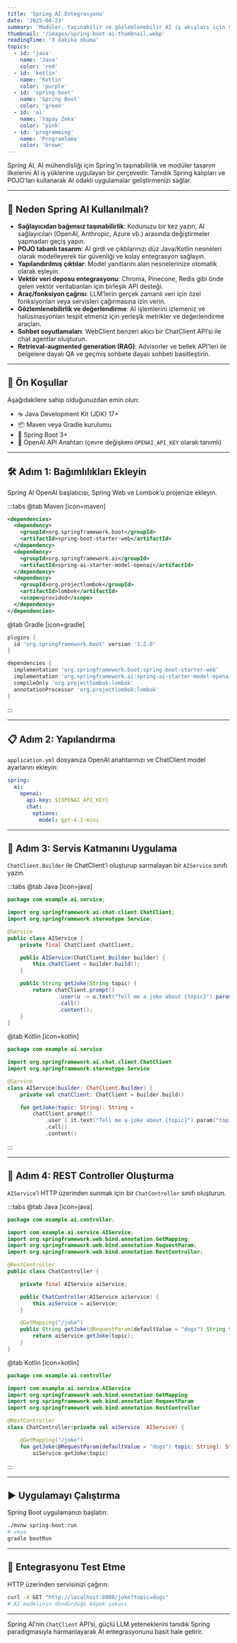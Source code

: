 ```yaml
---
title: 'Spring AI Entegrasyonu'
date: '2025-04-23'
summary: 'Modüler, taşınabilir ve gözlemlenebilir AI iş akışları için Spring AI kullanarak Spring uygulamalarına AI modellerini nasıl entegre edeceğinizi öğrenin.'
thumbnail: '/images/spring-boot-ai-thumbnail.webp'
readingTime: '3 dakika okuma'
topics:
  - id: 'java'
    name: 'Java'
    color: 'red'
  - id: 'kotlin'
    name: 'Kotlin'
    color: 'purple'
  - id: 'spring-boot'
    name: 'Spring Boot'
    color: 'green'
  - id: 'ai'
    name: 'Yapay Zeka'
    color: 'pink'
  - id: 'programming'
    name: 'Programlama'
    color: 'brown'
---
```


Spring AI, AI mühendisliği için Spring’in taşınabilirlik ve modüler tasarım ilkelerini AI iş yüklerine uygulayan bir çerçevedir. Tanıdık Spring kalıpları ve POJO’ları kullanarak AI odaklı uygulamalar geliştirmenizi sağlar.

---

## 🌟 Neden Spring AI Kullanılmalı?

- **Sağlayıcıdan bağımsız taşınabilirlik**: Kodunuzu bir kez yazın, AI sağlayıcıları (OpenAI, Anthropic, Azure vb.) arasında değiştirmeler yapmadan geçiş yapın.
- **POJO tabanlı tasarım**: AI girdi ve çıktılarınızı düz Java/Kotlin nesneleri olarak modelleyerek tür güvenliği ve kolay entegrasyon sağlayın.
- **Yapılandırılmış çıktılar**: Model yanıtlarını alan nesnelerinize otomatik olarak eşleyin.
- **Vektör veri deposu entegrasyonu**: Chroma, Pinecone, Redis gibi önde gelen vektör veritabanları için birleşik API desteği.
- **Araç/fonksiyon çağrısı**: LLM’lerin gerçek zamanlı veri için özel fonksiyonları veya servisleri çağırmasına izin verin.
- **Gözlemlenebilirlik ve değerlendirme**: AI işlemlerini izlemeniz ve halüsinasyonları tespit etmeniz için yerleşik metrikler ve değerlendirme araçları.
- **Sohbet soyutlamaları**: WebClient benzeri akıcı bir ChatClient API’si ile chat agentlar oluşturun.
- **Retrieval-augmented generation (RAG)**: Advisorler ve bellek API’leri ile belgelere dayalı QA ve geçmiş sohbete dayalı sohbeti basitleştirin.

---

## 🌟 Ön Koşullar

Aşağıdakilere sahip olduğunuzdan emin olun:

- ☕ Java Development Kit (JDK) 17+
- 📦 Maven veya Gradle kurulumu
- 🐳 Spring Boot 3+
- 🔑 OpenAI API Anahtarı (çevre değişkeni `OPENAI_API_KEY` olarak tanımlı)

---

## 🛠️ Adım 1: Bağımlılıkları Ekleyin

Spring AI OpenAI başlatıcısı, Spring Web ve Lombok’u projenize ekleyin.

:::tabs
@tab Maven [icon=maven]

```xml
<dependencies>
  <dependency>
    <groupId>org.springframework.boot</groupId>
    <artifactId>spring-boot-starter-web</artifactId>
  </dependency>
  <dependency>
    <groupId>org.springframework.ai</groupId>
    <artifactId>spring-ai-starter-model-openai</artifactId>
  </dependency>
  <dependency>
    <groupId>org.projectlombok</groupId>
    <artifactId>lombok</artifactId>
    <scope>provided</scope>
  </dependency>
</dependencies>
```

@tab Gradle [icon=gradle]

```groovy
plugins {
  id 'org.springframework.boot' version '3.2.0'
}

dependencies {
  implementation 'org.springframework.boot:spring-boot-starter-web'
  implementation 'org.springframework.ai:spring-ai-starter-model-openai'
  compileOnly 'org.projectlombok:lombok'
  annotationProcessor 'org.projectlombok:lombok'
}
```

:::

---

## 📋 Adım 2: Yapılandırma

`application.yml` dosyanıza OpenAI anahtarınızı ve ChatClient model ayarlarını ekleyin:

```yaml
spring:
  ai:
    openai:
      api-key: ${OPENAI_API_KEY}
      chat:
        options:
          model: gpt-4.1-mini
```

---

## 📖 Adım 3: Servis Katmanını Uygulama

`ChatClient.Builder` ile ChatClient’i oluşturup sarmalayan bir `AIService` sınıfı yazın.

:::tabs
@tab Java [icon=java]

```java
package com.example.ai.service;

import org.springframework.ai.chat.client.ChatClient;
import org.springframework.stereotype.Service;

@Service
public class AIService {
    private final ChatClient chatClient;

    public AIService(ChatClient.Builder builder) {
        this.chatClient = builder.build();
    }

    public String getJoke(String topic) {
        return chatClient.prompt()
                .user(u -> u.text("Tell me a joke about {topic}").param("topic", topic))
                .call()
                .content();
    }
}
```

@tab Kotlin [icon=kotlin]

```kotlin
package com.example.ai.service

import org.springframework.ai.chat.client.ChatClient
import org.springframework.stereotype.Service

@Service
class AIService(builder: ChatClient.Builder) {
    private val chatClient: ChatClient = builder.build()

    fun getJoke(topic: String): String =
        chatClient.prompt()
            .user { it.text("Tell me a joke about {topic}").param("topic", topic) }
            .call()
            .content()
```

:::

---

## 📘 Adım 4: REST Controller Oluşturma

`AIService`’i HTTP üzerinden sunmak için bir `ChatController` sınıfı oluşturun.

:::tabs
@tab Java [icon=java]

```java
package com.example.ai.controller;

import com.example.ai.service.AIService;
import org.springframework.web.bind.annotation.GetMapping;
import org.springframework.web.bind.annotation.RequestParam;
import org.springframework.web.bind.annotation.RestController;

@RestController
public class ChatController {

    private final AIService aiService;

    public ChatController(AIService aiService) {
        this.aiService = aiService;
    }

    @GetMapping("/joke")
    public String getJoke(@RequestParam(defaultValue = "dogs") String topic) {
        return aiService.getJoke(topic);
    }
}
```

@tab Kotlin [icon=kotlin]

```kotlin
package com.example.ai.controller

import com.example.ai.service.AIService
import org.springframework.web.bind.annotation.GetMapping
import org.springframework.web.bind.annotation.RequestParam
import org.springframework.web.bind.annotation.RestController

@RestController
class ChatController(private val aiService: AIService) {

    @GetMapping("/joke")
    fun getJoke(@RequestParam(defaultValue = "dogs") topic: String): String =
        aiService.getJoke(topic)
```

:::

---

## ▶️ Uygulamayı Çalıştırma

Spring Boot uygulamanızı başlatın:

```bash
./mvnw spring-boot:run
# veya
gradle bootRun
```

---

## 🧪 Entegrasyonu Test Etme

HTTP üzerinden servisinizi çağırın:

```bash
curl -X GET "http://localhost:8080/joke?topic=dogs"
# AI modelinin döndürdüğü köpek şakası
```

---

Spring AI’nin `ChatClient` API’si, güçlü LLM yeteneklerini tanıdık Spring paradigmasıyla harmanlayarak AI entegrasyonunu basit hale getirir.
